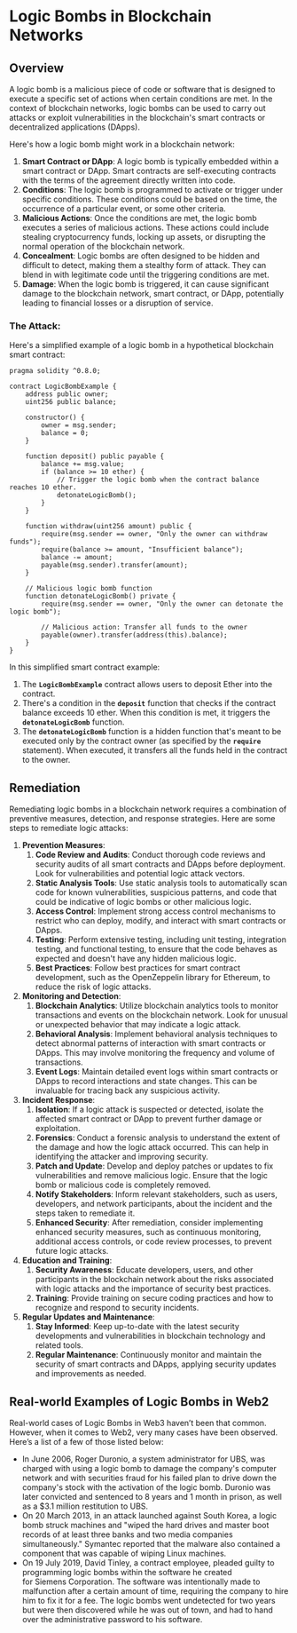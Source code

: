 # Logic Bombs in Blockchain Networks

## Overview

A logic bomb is a malicious piece of code or software that is designed to execute a specific set of actions when certain conditions are met. In the context of blockchain networks, logic bombs can be used to carry out attacks or exploit vulnerabilities in the blockchain's smart contracts or decentralized applications (DApps).

Here's how a logic bomb might work in a blockchain network:

1. **Smart Contract or DApp**: A logic bomb is typically embedded within a smart contract or DApp. Smart contracts are self-executing contracts with the terms of the agreement directly written into code.
2. **Conditions**: The logic bomb is programmed to activate or trigger under specific conditions. These conditions could be based on the time, the occurrence of a particular event, or some other criteria.
3. **Malicious Actions**: Once the conditions are met, the logic bomb executes a series of malicious actions. These actions could include stealing cryptocurrency funds, locking up assets, or disrupting the normal operation of the blockchain network.
4. **Concealment**: Logic bombs are often designed to be hidden and difficult to detect, making them a stealthy form of attack. They can blend in with legitimate code until the triggering conditions are met.
5. **Damage**: When the logic bomb is triggered, it can cause significant damage to the blockchain network, smart contract, or DApp, potentially leading to financial losses or a disruption of service.

### The Attack:

Here's a simplified example of a logic bomb in a hypothetical blockchain smart contract:

```solidity
pragma solidity ^0.8.0;

contract LogicBombExample {
    address public owner;
    uint256 public balance;

    constructor() {
        owner = msg.sender;
        balance = 0;
    }

    function deposit() public payable {
        balance += msg.value;
        if (balance >= 10 ether) {
            // Trigger the logic bomb when the contract balance reaches 10 ether.
            detonateLogicBomb();
        }
    }

    function withdraw(uint256 amount) public {
        require(msg.sender == owner, "Only the owner can withdraw funds");
        require(balance >= amount, "Insufficient balance");
        balance -= amount;
        payable(msg.sender).transfer(amount);
    }

    // Malicious logic bomb function
    function detonateLogicBomb() private {
        require(msg.sender == owner, "Only the owner can detonate the logic bomb");
        
        // Malicious action: Transfer all funds to the owner
        payable(owner).transfer(address(this).balance);
    }
}
```

In this simplified smart contract example:

1. The **`LogicBombExample`** contract allows users to deposit Ether into the contract.
2. There's a condition in the **`deposit`** function that checks if the contract balance exceeds 10 ether. When this condition is met, it triggers the **`detonateLogicBomb`** function.
3. The **`detonateLogicBomb`** function is a hidden function that's meant to be executed only by the contract owner (as specified by the **`require`** statement). When executed, it transfers all the funds held in the contract to the owner.

## Remediation

Remediating logic bombs in a blockchain network requires a combination of preventive measures, detection, and response strategies. Here are some steps to remediate logic attacks:

1. **Prevention Measures**:
    1. **Code Review and Audits**: Conduct thorough code reviews and security audits of all smart contracts and DApps before deployment. Look for vulnerabilities and potential logic attack vectors.
    2. **Static Analysis Tools**: Use static analysis tools to automatically scan code for known vulnerabilities, suspicious patterns, and code that could be indicative of logic bombs or other malicious logic.
    3. **Access Control**: Implement strong access control mechanisms to restrict who can deploy, modify, and interact with smart contracts or DApps.
    4. **Testing**: Perform extensive testing, including unit testing, integration testing, and functional testing, to ensure that the code behaves as expected and doesn't have any hidden malicious logic.
    5. **Best Practices**: Follow best practices for smart contract development, such as the OpenZeppelin library for Ethereum, to reduce the risk of logic attacks.
2. **Monitoring and Detection**:
    1. **Blockchain Analytics**: Utilize blockchain analytics tools to monitor transactions and events on the blockchain network. Look for unusual or unexpected behavior that may indicate a logic attack.
    2. **Behavioral Analysis**: Implement behavioral analysis techniques to detect abnormal patterns of interaction with smart contracts or DApps. This may involve monitoring the frequency and volume of transactions.
    3. **Event Logs**: Maintain detailed event logs within smart contracts or DApps to record interactions and state changes. This can be invaluable for tracing back any suspicious activity.
3. **Incident Response**:
    1. **Isolation**: If a logic attack is suspected or detected, isolate the affected smart contract or DApp to prevent further damage or exploitation.
    2. **Forensics**: Conduct a forensic analysis to understand the extent of the damage and how the logic attack occurred. This can help in identifying the attacker and improving security.
    3. **Patch and Update**: Develop and deploy patches or updates to fix vulnerabilities and remove malicious logic. Ensure that the logic bomb or malicious code is completely removed.
    4. **Notify Stakeholders**: Inform relevant stakeholders, such as users, developers, and network participants, about the incident and the steps taken to remediate it.
    5. **Enhanced Security**: After remediation, consider implementing enhanced security measures, such as continuous monitoring, additional access controls, or code review processes, to prevent future logic attacks.
4. **Education and Training**:
    1. **Security Awareness**: Educate developers, users, and other participants in the blockchain network about the risks associated with logic attacks and the importance of security best practices.
    2. **Training**: Provide training on secure coding practices and how to recognize and respond to security incidents.
5. **Regular Updates and Maintenance**:
    1. **Stay Informed**: Keep up-to-date with the latest security developments and vulnerabilities in blockchain technology and related tools.
    2. **Regular Maintenance**: Continuously monitor and maintain the security of smart contracts and DApps, applying security updates and improvements as needed.

## Real-world Examples of Logic Bombs in Web2

Real-world cases of Logic Bombs in Web3 haven’t been that common. However, when it comes to Web2, very many cases have been observed. Here’s a list of a few of those listed below:

- In June 2006, Roger Duronio, a system administrator for UBS, was charged with using a logic bomb to damage the company's computer network and with securities fraud for his failed plan to drive down the company's stock with the activation of the logic bomb. Duronio was later convicted and sentenced to 8 years and 1 month in prison, as well as a $3.1 million restitution to UBS.
- On 20 March 2013, in an attack launched against South Korea, a logic bomb struck machines and "wiped the hard drives and master boot records of at least three banks and two media companies simultaneously." Symantec reported that the malware also contained a component that was capable of wiping Linux machines.
- On 19 July 2019, David Tinley, a contract employee, pleaded guilty to programming logic bombs within the software he created for Siemens Corporation. The software was intentionally made to malfunction after a certain amount of time, requiring the company to hire him to fix it for a fee. The logic bombs went undetected for two years but were then discovered while he was out of town, and had to hand over the administrative password to his software.

